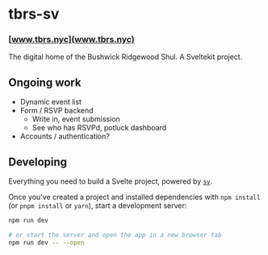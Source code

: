 # tbrs-sv
### [www.tbrs.nyc](www.tbrs.nyc)
The digital home of the Bushwick Ridgewood Shul. A Sveltekit project.

## Ongoing work
- Dynamic event list
- Form / RSVP backend
  - Write in, event submission
  - See who has RSVPd, potluck dashboard
- Accounts / authentication?

## Developing
Everything you need to build a Svelte project, powered by [`sv`](https://github.com/sveltejs/cli).

Once you've created a project and installed dependencies with `npm install` (or `pnpm install` or `yarn`), start a development server:

```bash
npm run dev

# or start the server and open the app in a new browser tab
npm run dev -- --open
```

